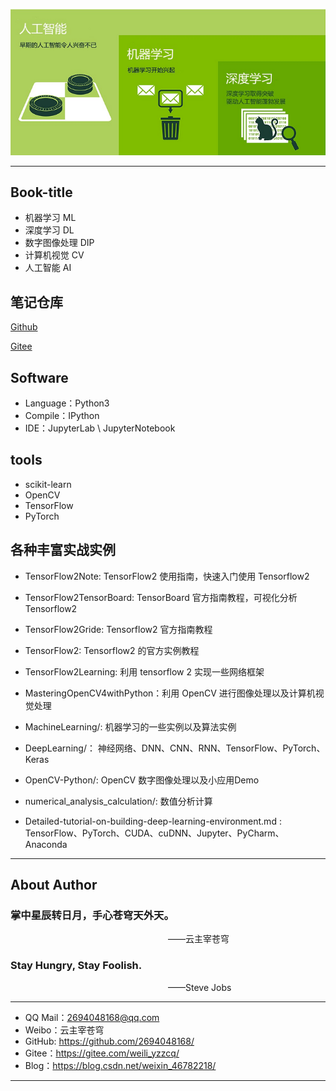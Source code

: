 ![AI&ML&DP Logo](./Logo.png)

--------------------------------------------------------------------------------

## Book-title
- 机器学习 ML
- 深度学习 DL
- 数字图像处理 DIP
- 计算机视觉 CV
- 人工智能 AI


## 笔记仓库
[Github](git@github.com:2694048168/MachineLearning.git)


[Gitee](git@gitee.com:weili_yzzcq/MachineLearning.git)

## Software

- Language：Python3
- Compile：IPython
- IDE：JupyterLab \ JupyterNotebook

## tools
- scikit-learn
- OpenCV
- TensorFlow
- PyTorch

## 各种丰富实战实例

- TensorFlow2Note: TensorFlow2 使用指南，快速入门使用 Tensorflow2

- TensorFlow2TensorBoard: TensorBoard 官方指南教程，可视化分析 Tensorflow2

- TensorFlow2Gride: Tensorflow2 官方指南教程

- TensorFlow2: Tensorflow2 的官方实例教程

- TensorFlow2Learning: 利用 tensorflow 2 实现一些网络框架

- MasteringOpenCV4withPython：利用 OpenCV 进行图像处理以及计算机视觉处理

- MachineLearning/: 机器学习的一些实例以及算法实例

- DeepLearning/： 神经网络、DNN、CNN、RNN、TensorFlow、PyTorch、Keras

- OpenCV-Python/: OpenCV 数字图像处理以及小应用Demo

- numerical_analysis_calculation/: 数值分析计算

- Detailed-tutorial-on-building-deep-learning-environment.md : TensorFlow、PyTorch、CUDA、cuDNN、Jupyter、PyCharm、Anaconda

--------------------------------

## About Author

### 掌中星辰转日月，手心苍穹天外天。
&emsp;&emsp;&emsp;&emsp;&emsp;&emsp;&emsp;&emsp;&emsp;&emsp;&emsp;&emsp;&emsp;&emsp;&emsp;&emsp;&emsp;&emsp;——云主宰苍穹

### Stay Hungry, Stay Foolish.
&emsp;&emsp;&emsp;&emsp;&emsp;&emsp;&emsp;&emsp;&emsp;&emsp;&emsp;&emsp;&emsp;&emsp;&emsp;&emsp;&emsp;&emsp;——Steve Jobs

----------------------------------------

- QQ Mail：2694048168@qq.com
- Weibo：云主宰苍穹
- GitHub: https://github.com/2694048168/
- Gitee：https://gitee.com/weili_yzzcq/
- Blog：https://blog.csdn.net/weixin_46782218/

--------------------------------------------------